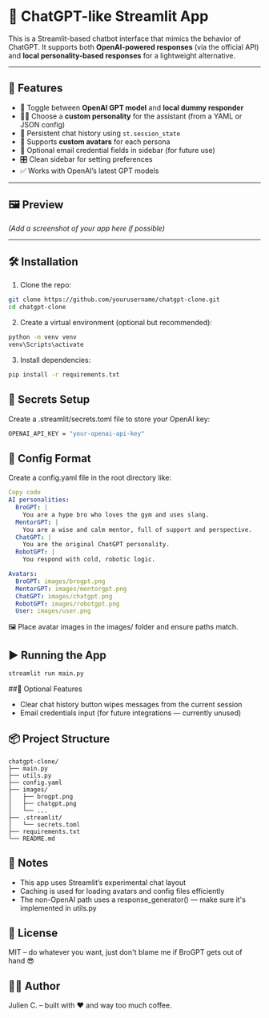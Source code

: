 # 🤖 ChatGPT-like Streamlit App

This is a Streamlit-based chatbot interface that mimics the behavior of ChatGPT. It supports both **OpenAI-powered responses** (via the official API) and **local personality-based responses** for a lightweight alternative.

---

## 🚀 Features

- 🧠 Toggle between **OpenAI GPT model** and **local dummy responder**
- 🧑‍🎤 Choose a **custom personality** for the assistant (from a YAML or JSON config)
- 💬 Persistent chat history using `st.session_state`
- 📸 Supports **custom avatars** for each persona
- 🔐 Optional email credential fields in sidebar (for future use)
- 🎛️ Clean sidebar for setting preferences
- ✅ Works with OpenAI’s latest GPT models

---

## 🖼️ Preview

*(Add a screenshot of your app here if possible)*

---

## 🛠️ Installation

1. Clone the repo:

```bash
git clone https://github.com/yourusername/chatgpt-clone.git
cd chatgpt-clone
```

2. Create a virtual environment (optional but recommended):

```bash
python -m venv venv
venv\Scripts\activate
```
3. Install dependencies:

```bash
pip install -r requirements.txt
```

## 🔐 Secrets Setup
Create a .streamlit/secrets.toml file to store your OpenAI key:

```bash
OPENAI_API_KEY = "your-openai-api-key"
```

## 🧾 Config Format
Create a config.yaml file in the root directory like:

```yaml
Copy code
AI personalities:
  BroGPT: |
    You are a hype bro who loves the gym and uses slang.
  MentorGPT: |
    You are a wise and calm mentor, full of support and perspective.
  ChatGPT: |
    You are the original ChatGPT personality.
  RobotGPT: |
    You respond with cold, robotic logic.

Avatars:
  BroGPT: images/brogpt.png
  MentorGPT: images/mentorgpt.png
  ChatGPT: images/chatgpt.png
  RobotGPT: images/robotgpt.png
  User: images/user.png
```
🖼 Place avatar images in the images/ folder and ensure paths match.

## ▶️ Running the App
```bash
streamlit run main.py
```

##🧹 Optional Features
- Clear chat history button wipes messages from the current session
- Email credentials input (for future integrations — currently unused)

## 📦 Project Structure

```arduino
chatgpt-clone/
├── main.py
├── utils.py
├── config.yaml
├── images/
│   ├── brogpt.png
│   ├── chatgpt.png
│   └── ...
├── .streamlit/
│   └── secrets.toml
├── requirements.txt
└── README.md
```

## 📌 Notes
- This app uses Streamlit’s experimental chat layout
- Caching is used for loading avatars and config files efficiently
- The non-OpenAI path uses a response_generator() — make sure it's implemented in utils.py

## 📃 License
MIT – do whatever you want, just don't blame me if BroGPT gets out of hand 😎

## 👨‍💻 Author
Julien C. – built with ❤️ and way too much coffee.